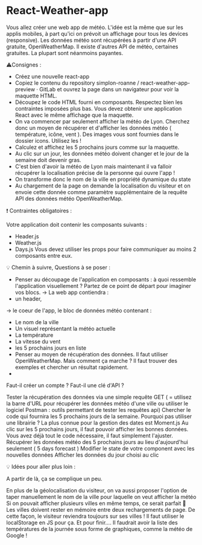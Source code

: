 # React-Weather-app

Vous allez créer une web app de météo.
L'idée est la même que sur les applis mobiles, à part qu'ici on prévoit un affichage pour tous les devices (responsive).
Les données météo sont récupérées à partir d'une API gratuite, OpenWeatherMap.
Il existe d'autres API de météo, certaines gratuites. La plupart sont néanmoins payantes.

⚠️Consignes :

- Créez une nouvelle react-app
- Copiez le contenu du repository simplon-roanne / react-weather-app-preview · GitLab et ouvrez la page dans un navigateur pour voir la maquette HTML.
- Découpez le code HTML fourni en composants. Respectez bien les contraintes imposées plus bas. Vous devez obtenir une application React avec le même affichage que la maquette.
- On va commencer par seulement afficher la météo de Lyon. Cherchez donc un moyen de récupérer et d'afficher les données météo ( température, icône, vent ). Des images vous sont fournies dans le dossier icons. Utilisez les !
- Calculez et affichez les 5 prochains jours comme sur la maquette.
- Au clic sur un jour, les données météo doivent changer et le jour de la semaine doit devenir gras.
- C'est bien d'avoir la météo de Lyon mais maintenant il va falloir récupérer la localisation précise de la personne qui ouvre l'app !
- On transforme donc le nom de la ville en propriété dynamique du state
- Au chargement de la page on demande la localisation du visiteur et on envoie cette donnée comme paramètre supplémentaire de la requête API des données météo OpenWeatherMap.

❗ Contraintes obligatoires :

Votre application doit contenir les composants suivants :
- Header.js
- Weather.js
- Days.js
Vous devez utiliser les props pour faire communiquer au moins 2 composants entre eux.

💡 Chemin à suivre, Questions à se poser :

- Penser au découpage de l'application en composants : à quoi ressemble l'application visuellement ? Partez de ce point de départ pour imaginer vos blocs.
-> La web app contiendra :
- un header,

-> le coeur de l'app, le bloc de données météo contenant :
- Le nom de la ville
- Un visuel représentant la météo actuelle
- La température
- La vitesse du vent
- les 5 prochains jours en liste
- Penser au moyen de récupération des données. Il faut utiliser OpenWeatherMap. Mais comment ça marche ? Il faut trouver des exemples et chercher un résultat rapidement.
- 
Faut-il créer un compte ?
Faut-il une clé d'API ?

Tester la récupération des données via une simple requête GET ( = utilisez la barre d'URL pour récupérer les données météo d'une ville ou utiliser le logiciel Postman : outils permettant de tester les requêtes api)
Chercher le code qui fournira les 5 prochains jours de la semaine. Pourquoi pas utiliser une librairie ? La plus connue pour la gestion des dates est Moment.js
Au clic sur les 5 prochains jours, il faut pouvoir afficher les bonnes données. Vous avez déjà tout le code nécessaire, il faut simplement l'ajuster.
Récupérer les données météo des 5 prochains jours au lieu d'aujourd'hui seulement ( 5 days forecast )
Modifier le state de votre component avec les nouvelles données
Afficher les données du jour choisi au clic

💡 Idées pour aller plus loin :

A partir de là, ça se complique un peu.

En plus de la géolocalisation du visiteur, on va aussi proposer l'option de taper manuellement le nom de la ville pour laquelle on veut afficher la météo
Si on pouvait afficher plusieurs villes en même temps, ce serait parfait 🙂
Les villes doivent rester en mémoire entre deux rechargements de page. De cette façon, le visiteur reviendra toujours sur ses villes ! Il faut utiliser le localStorage en JS pour ça.
Et pour finir.... Il faudrait avoir la liste des températures de la journée sous forme de graphiques, comme la météo de Google !

